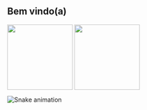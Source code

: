 ## Bem vindo(a)

<div>
  <img align="center" height="150em" src="https://github-readme-stats.vercel.app/api?username=vvdsg&show_icons=true&theme=blueberry&include_all_commits=true&count_private=true"/>
  <img align="center" height="150em" src="https://github-readme-stats.vercel.app/api/top-langs/?username=vvdsg&layout=compact&langs_count=16&theme=blueberry"/>
</div>

  ![Snake animation](https://github.com/vvdsg/vvdsg/blob/output/github-contribution-grid-snake.svg)
